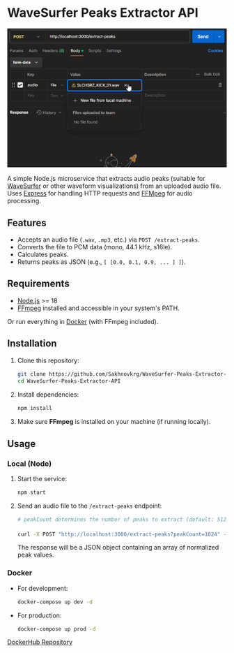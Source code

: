 # WaveSurfer Peaks Extractor API
![Licecap](licecap.gif)

A simple Node.js microservice that extracts audio peaks (suitable for [WaveSurfer](https://wavesurfer.xyz/) or other waveform visualizations) from an uploaded audio file. Uses [Express](https://github.com/expressjs/express) for handling HTTP requests and [FFMpeg](https://github.com/FFmpeg/FFmpeg) for audio processing.

## Features

- Accepts an audio file (`.wav`, `.mp3`, etc.) via `POST /extract-peaks`.
- Converts the file to PCM data (mono, 44.1 kHz, s16le).
- Calculates peaks.
- Returns peaks as JSON (e.g., `[ [0.0, 0.1, 0.9, ... ] ]`).

## Requirements

- [Node.js](https://nodejs.org/) >= 18
- [FFmpeg](https://www.ffmpeg.org/download.html) installed and accessible in your system's PATH.

Or run everything in [Docker](https://www.docker.com/) (with FFmpeg included).

## Installation

1. Clone this repository:
   ```bash
   git clone https://github.com/Sakhnovkrg/WaveSurfer-Peaks-Extractor-API.git
   cd WaveSurfer-Peaks-Extractor-API
   ```

2. Install dependencies:
   ```bash
   npm install
   ```

3. Make sure **FFmpeg** is installed on your machine (if running locally).

## Usage

### Local (Node)

1. Start the service:
   ```bash
   npm start
   ```

2. Send an audio file to the `/extract-peaks` endpoint:
   ```bash
   # peakCount determines the number of peaks to extract (default: 512). Higher values provide more detailed data.

   curl -X POST "http://localhost:3000/extract-peaks?peakCount=1024" -F "audio=@audiofile.wav"
   ```
   The response will be a JSON object containing an array of normalized peak values.

### Docker

- For development:
   ```bash
   docker-compose up dev -d
   ```
- For production:
   ```bash
   docker-compose up prod -d
   ```
[DockerHub Repository](https://hub.docker.com/r/sakhnovkrg/wavesurfer-peaks-extractor-api-prod)
